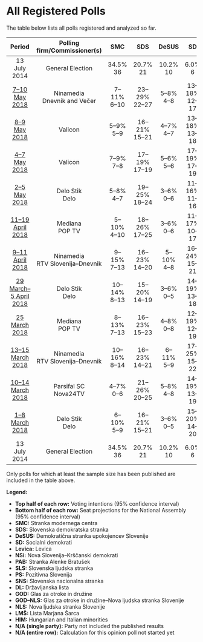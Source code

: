 # All Registered Polls

The table below lists all polls registered and analyzed so far.

| Period     | Polling firm/Commissioner(s) | SMC | SDS | DeSUS | SD | Levica | NSi | PAB | SLS | PS | SNS | DL | GOD | GOD–NLS | NLS | LMŠ | HIM |
|:----------:|:----------------------------:|:--:|:--:|:--:|:--:|:--:|:--:|:--:|:--:|:--:|:--:|:--:|:--:|:--:|:--:|:--:|:--:|
| 13 July 2014 | General Election | 34.5% <br> 36 | 20.7% <br> 21 | 10.2% <br> 10 | 6.0% <br> 6 | 6.0% <br> 6 | 5.6% <br> 5 | 4.4% <br> 4 | 4.0% <br> 0 | 3.0% <br> 0 | 2.2% <br> 0 | 0.6% <br> 0 | 0.0% <br> 0 | 0.0% <br> 0 | 0.0% <br> 0 | 0.0% <br> 0 | 0.0% <br> 2 |
| [7–10 May 2018](2018-05-10-Ninamedia.html) | Ninamedia <br> Dnevnik and Večer | 7–11% <br> 6–10 | 23–29% <br> 22–27 | 5–8% <br> 4–8 | 13–18% <br> 12–17 | 5–9% <br> 4–8 | 6–10% <br> 5–9 | 1–3% <br> 0 | 1–3% <br> 0 | N/A <br> N/A | 1–3% <br> 0 | N/A <br> N/A | N/A <br> N/A | 0–1% <br> 0 | N/A <br> N/A | 13–19% <br> 12–17 | N/A <br> N/A |
| [8–9 May 2018](2018-05-09-Valicon.html) | Valicon | 5–9% <br> 5–9 | 16–21% <br> 15–21 | 4–7% <br> 4–7 | 13–18% <br> 13–18 | 8–12% <br> 7–11 | 6–10% <br> 6–9 | 2–5% <br> 0–4 | 1–4% <br> 0 | N/A <br> N/A | 2–5% <br> 0–4 | N/A <br> N/A | N/A <br> N/A | 2–4% <br> 0–4 | N/A <br> N/A | 15–21% <br> 15–20 | N/A <br> N/A |
| [4–7 May 2018](2018-05-07-Valicon.html) | Valicon | 7–9% <br> 7–8 | 17–19% <br> 17–19 | 5–6% <br> 5–6 | 17–19% <br> 17–19 | 8–10% <br> 8–10 | 6–7% <br> 5–7 | 3–4% <br> 0–4 | 2–3% <br> 0 | N/A <br> N/A | 2–3% <br> 0 | N/A <br> N/A | N/A <br> N/A | 1–2% <br> 0 | N/A <br> N/A | 17–19% <br> 17–19 | N/A <br> N/A |
| [2–5 May 2018](2018-05-05-DeloStik.html) | Delo Stik <br> Delo | 5–8% <br> 4–7 | 19–25% <br> 18–24 | 3–6% <br> 0–6 | 11–16% <br> 11–16 | 6–10% <br> 6–10 | 6–9% <br> 5–9 | 3–5% <br> 0–5 | 2–4% <br> 0–4 | N/A <br> N/A | 2–4% <br> 0 | N/A <br> N/A | N/A <br> N/A | 0–1% <br> 0 | N/A <br> N/A | 17–22% <br> 16–22 | N/A <br> N/A |
| [11–19 April 2018](2018-04-19-Mediana.html) | Mediana <br> POP TV | 5–10% <br> 4–10 | 18–26% <br> 17–25 | 3–6% <br> 0–6 | 11–17% <br> 10–17 | 5–9% <br> 4–9 | 4–8% <br> 0–8 | 2–5% <br> 0–4 | 1–4% <br> 0 | 0–1% <br> 0 | 1–4% <br> 0 | N/A <br> N/A | N/A <br> N/A | 0–2% <br> 0 | N/A <br> N/A | 18–26% <br> 17–25 | N/A <br> N/A |
| [9–11 April 2018](2018-04-11-Ninamedia.html) | Ninamedia <br> RTV Slovenija–Dnevnik | 9–15% <br> 7–13 | 16–23% <br> 14–20 | 5–10% <br> 4–8 | 16–24% <br> 15–21 | 6–11% <br> 5–10 | 5–10% <br> 4–8 | 0–1% <br> 0 | N/A <br> N/A | N/A <br> N/A | N/A <br> N/A | N/A <br> N/A | N/A <br> N/A | N/A <br> N/A | N/A <br> N/A | 16–23% <br> 14–21 | N/A <br> N/A |
| [29 March–5 April 2018](2018-04-05-DeloStik.html) | Delo Stik <br> Delo | 10–14% <br> 8–13 | 15–20% <br> 14–19 | 3–6% <br> 0–5 | 14–19% <br> 13–18 | 5–9% <br> 4–8 | 7–10% <br> 6–9 | 3–5% <br> 0–4 | N/A <br> N/A | N/A <br> N/A | N/A <br> N/A | N/A <br> N/A | N/A <br> N/A | N/A <br> N/A | N/A <br> N/A | 18–24% <br> 16–22 | N/A <br> N/A |
| [25 March 2018](2018-03-25-Mediana.html) | Mediana <br> POP TV | 8–13% <br> 7–13 | 16–23% <br> 15–23 | 4–8% <br> 0–8 | 12–19% <br> 12–19 | 5–10% <br> 5–9 | 5–9% <br> 4–9 | 2–5% <br> 0–5 | 1–3% <br> 0 | 0–2% <br> 0 | 1–4% <br> 0–4 | N/A <br> N/A | N/A <br> N/A | 1–4% <br> 0 | N/A <br> N/A | 22–30% <br> 21–29 | N/A <br> N/A |
| [13–15 March 2018](2018-03-15-Ninamedia.html) | Ninamedia <br> RTV Slovenija–Dnevnik | 10–16% <br> 8–14 | 16–23% <br> 14–21 | 6–11% <br> 5–9 | 17–25% <br> 15–22 | 4–8% <br> 0–7 | 6–11% <br> 5–9 | 0–1% <br> 0 | N/A <br> N/A | N/A <br> N/A | N/A <br> N/A | N/A <br> N/A | N/A <br> N/A | N/A <br> N/A | N/A <br> N/A | 17–24% <br> 15–22 | N/A <br> N/A |
| [10–14 March 2018](2018-03-14-ParsifalSC.html) | Parsifal SC <br> Nova24TV | 4–7% <br> 0–6 | 21–26% <br> 20–25 | 5–8% <br> 4–8 | 14–19% <br> 13–19 | 3–6% <br> 0–5 | 5–9% <br> 5–8 | 1–3% <br> 0 | 2–4% <br> 0–4 | 0–2% <br> 0 | 4–7% <br> 0–6 | N/A <br> N/A | N/A <br> N/A | 0–1% <br> 0 | N/A <br> N/A | 18–24% <br> 17–24 | N/A <br> N/A |
| [1–8 March 2018](2018-03-08-DeloStik.html) | Delo Stik <br> Delo | 6–10% <br> 5–9 | 16–21% <br> 15–21 | 3–6% <br> 0–5 | 15–20% <br> 14–20 | 5–8% <br> 4–8 | 6–9% <br> 5–9 | 1–3% <br> 0 | 2–5% <br> 0–4 | N/A <br> N/A | 2–4% <br> 0 | N/A <br> N/A | N/A <br> N/A | N/A <br> N/A | N/A <br> N/A | 22–28% <br> 21–28 | N/A <br> N/A |
| 13 July 2014 | General Election | 34.5% <br> 36 | 20.7% <br> 21 | 10.2% <br> 10 | 6.0% <br> 6 | 6.0% <br> 6 | 5.6% <br> 5 | 4.4% <br> 4 | 4.0% <br> 0 | 3.0% <br> 0 | 2.2% <br> 0 | 0.6% <br> 0 | 0.0% <br> 0 | 0.0% <br> 0 | 0.0% <br> 0 | 0.0% <br> 0 | 0.0% <br> 2 |

Only polls for which at least the sample size has been published are included in the table above.

**Legend:**
+ **Top half of each row:** Voting intentions (95% confidence interval)
+ **Bottom half of each row:** Seat projections for the National Assembly (95% confidence interval)
+ **SMC:** Stranka modernega centra
+ **SDS:** Slovenska demokratska stranka
+ **DeSUS:** Demokratična stranka upokojencev Slovenije
+ **SD:** Socialni demokrati
+ **Levica:** Levica
+ **NSi:** Nova Slovenija–Krščanski demokrati
+ **PAB:** Stranka Alenke Bratušek
+ **SLS:** Slovenska ljudska stranka
+ **PS:** Pozitivna Slovenija
+ **SNS:** Slovenska nacionalna stranka
+ **DL:** Državljanska lista
+ **GOD:** Glas za otroke in družine
+ **GOD–NLS:** Glas za otroke in družine–Nova ljudska stranka Slovenije
+ **NLS:** Nova ljudska stranka Slovenije
+ **LMŠ:** Lista Marjana Šarca
+ **HIM:** Hungarian and Italian minorities
+ **N/A (single party):** Party not included the published results
+ **N/A (entire row):** Calculation for this opinion poll not started yet

